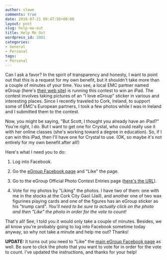 ```yaml
---
author: slowe
comments: true
date: 2010-07-21 09:47:56+00:00
layout: post
slug: help-me-out
title: Help Me Out
wordpress_id: 2001
categories:
- General
- Personal
tags:
- Personal
---
```


Can I ask a favor? In the spirit of transparency and honesty, I want to point out that this is a request for my own benefit, but it shouldn't take more than a couple of minutes of your time. You see, a local EMC partner named eGroup (here's [their web site](http://www.egroup-us.com/)) is running this contest to win an iPad. The contest involves taking pictures of an "I love eGroup" sticker in various and interesting places. Since I recently traveled to Cork, Ireland, to support some of EMC's European partners, I took a few photos while I was in Ireland and I submitted them to the contest.

Now, you might be saying, "But Scott, I thought you already have an iPad?" You're right, I do. But I want to get one for Crystal, who could really use it with her online classes (she's working toward a degree in education). So, if I can win this iPad, then I'll have one for Crystal to use. (OK, so maybe it's not entirely for my own benefit after all!)

Here's what I need you to do:

1. Log into Facebook.

2. Go the [eGroup Facebook page](http://www.facebook.com/pages/eGroup-Technology-Solutions-for-Serious-Competitors/123766450990135) and "Like" the page.

3. Go to the eGroup Official Photo Contest Entries page ([here's the URL](http://www.facebook.com/album.php?aid=12562&id=123766450990135)).

4. Vote for my photos by "Liking" the photos. I have two of them: one with me in the stocks at the Cork City Gaol (Jail), and another one of two wax figurines playing cards and one of the figures has an eGroup sticker as his "trump card". _You'll need to be sure to actually click on the photo and then "Like" the photo in order for the vote to count!_

That's all! See, I told you it would only take a couple of minutes. Besides, we all know you're probably going to log into Facebook sometime today anyway, so why not take a minute and help me out? Thanks!

**UPDATE:** It turns out you need to "Like" the [main eGroup Facebook page](http://www.facebook.com/pages/eGroup-Technology-Solutions-for-Serious-Competitors/123766450990135) as well. Be sure to click the photo that you want to vote for in order for the vote to count. I've updated the instructions, and thanks for your help!
